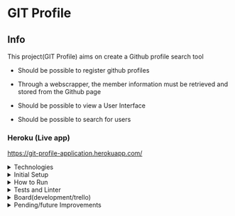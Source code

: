 # GIT Profile


## Info
This project(GIT Profile) aims on create a Github profile search tool

- Should be possible to register github profiles

- Through a webscrapper, the member information must be retrieved and stored from the Github page

- Should be possible to view a User Interface

- Should be possible to search for users

### Heroku (Live app)

https://git-profile-application.herokuapp.com/

<details>
  <summary>
     Technologies
  </summary>

  - Ruby 3.0.3
  - Rails
  - Postgres
  - Rubocop
  - RSpec
  - SimpleCov
  - I18n

</details>

<details>
  <summary>
     Initial Setup
  </summary>

Clone project(ssh or https)
```
git clone git@github.com:xitarps/git_profile.git
```
or
```
git clone https://github.com/xitarps/git_profile.git
```

Enter folder
```
cd git_profile
```
Run Setup
```
bin/setup
```
</details>

<details>
  <summary>
     How to Run
  </summary>

Server up
```
rails s
```
Access localhost

[127.0 0.1:3000](http://127.0.0.1:3000/)

</details>

<details>
  <summary>
     Tests and Linter
  </summary>

how to run tests:
```
rspec
```

how to run linter check:
```
rubocop
```

*obs: After running tests/rspec,
SimpleCov will generate a folder 'coverage' with a coverage report(open inside your browser)
```
coverage/index.html
```

</details>

<details>
  <summary>
     Board(development/trello)
  </summary>

https://trello.com/b/Fw1PPZAB/gitprofile

</details>

<details>
  <summary>
     Pending/future Improvements
  </summary>

 - Add url shortner
 - Add more unit tests
 - Enable multi repos for members(ex: gitlab etc)
 - Set on demand reload git profile infos
</details>